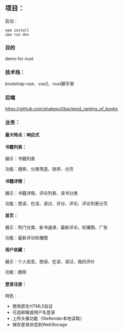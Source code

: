 ## 项目：

启动：

```
npm install
npm run dev
```
### 目的
demo for nuxt

### 技术栈：

bootstrap-vue、vue2、nuxt脚手架

### 后端
https://github.com/shakexu1/backend_ranting_of_books

### 业务：

#### 最大特点：响应式

#### 书籍列表：

展示：书籍列表

功能：搜索、分类筛选、排序、分页

#### 书籍详情：

展示：书籍详情、评论列表、读书分类

功能：想读、在读、读过、评分、评论、评论列表分页

#### 首页：

展示：热门分类、新书速递、最新评论，轮播图、广告

功能：最新评论轮播图

#### 用户收藏：

展示：个人信息、想读、在读、读过、我的评价

功能：删除

#### 登录注册：

特色：

- 使用原生HTML5验证
- 可选邮箱或用户名登录
- 上传头像功能（fileRender本地读取）
- 保存登录状态到WebStorage




